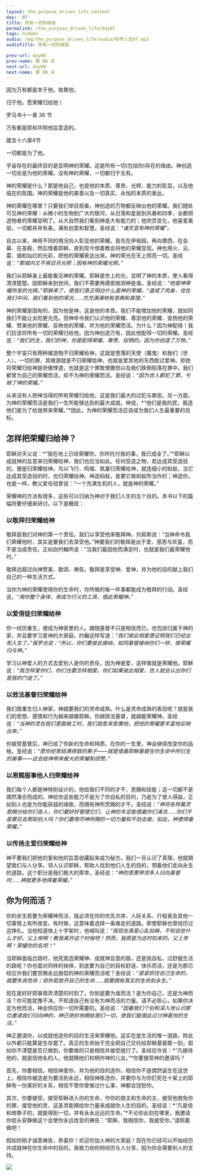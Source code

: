 ```yaml
---
layout: the_purpose_driven_life_content
day: '07'
title: 所有一切的缘由
permalink: /the_purpose_driven_life/day07
tags: hidden
audio: /wg/the_purpose_driven_life/audio/标竿人生07.mp3
audioTitle: 所有一切的缘由

prev-url: day06
prev-name: 第 06 天
next-url: day08
next-name: 第 08 天 
---
```


<div class="center script poem">
<p>因为万有都是本于他，依靠他，</p>
<P>归于他。愿荣耀归给他！</p>
<p class="sp-verse">罗马书十一章 36 节</p>
</div>
<div class="center script poem">
<p>万有都是耶和华照他旨意造的。</p>
<p class="sp-verse">箴言十六章4节</p>
</div>
<p class="first">一切都是为了他。</p>

宇宙存在的最终目的是显明神的荣耀。这是所有一切(包括你)存在的缘由。神创造一切全是为他的荣耀。没有神的荣耀，一切都归于无有。

神的荣耀是什么？那是他自己，也是他的本质、尊贵、光辉、能力的彰显，以及他临在的氛围。神的荣耀是他的美善以及一切真实、永恒的本质的表达。

神的荣耀在哪里？只要我们举目观看，神创造的万物都反映出他的荣耀。我们随处可见神的荣耀：从微小的生物到广大的银河，从日落和星辰到风暴和四季，全都把造物者的荣耀显明了。从大自然我们看到神是大有能力的；他欣赏变化，他喜爱美丽，一切都井井有条，满有创意和智慧。圣经说：*“诸天宣布神的荣耀”。*

自古以来，神用不同的境况向人彰显他的荣耀。首先在伊甸园，再向摩西，在会幕、在圣殿，然后借着耶稣，直到现今借着教会将他的荣耀显现。神也用火、云、雷、烟和灿烂的光彩，把他的荣耀表达出來。神的荣光在天上照亮一切。圣经说：*“那城内又不用日月光照；因有神的荣耀光照。”*

我们从耶稣身上最能看见神的荣耀。耶稣是世上的光，显明了神的本质，使人看得清清楚楚。因耶稣来到世间，我们不需要再摸索揣测神是谁。圣经说：*“他是神荣耀所发的光辉。”*耶稣来了，使我们真正明白什么是神的荣耀。*“道成了肉身，住在我们中间，我们看到他的荣光……充充满满地有恩典和真理。”*

神的荣耀是固有的，因为他是神，这是他的本质。我们不能增加他的荣耀，就如同我们不能让太阳更光亮。但神命令我们认识他的荣耀、尊崇他的荣耀、宣扬他的荣耀、赞美他的荣耀、反映他的荣耀，并为他的荣耀而活。为什么？因为神配得！我们应该将所有一切的荣耀归给他。因为神创造万有，因此他配得一切的荣耀。圣经说：*“我们的主，我们的神，你是配得荣耀、尊贵、权柄的。因为你创造了万物。”*

整个宇宙只有两种被造物不归荣耀给神，这就是堕落的天使（魔鬼）和我们（世人）。一切的罪，其根源就是不归荣耀给神，也就是爱其他的东西胜过爱神。拒绝将荣耀归给神是骄傲悖道，也就是这个罪致使撒但以及我们跌倒殒落在罪中。我们都曾为自己的荣耀而活，却不为神的荣耀而活。圣经说：*“因为世人都犯了罪，亏缺了神的荣耀。”*

从来没有人把神当得的所有荣耀归给他，这是我们最大的过犯与罪恶。另一方面，为神的荣耀而活是我们一生所能够达到的最大成就。神说，*“他们是我的民，我造他们是为了给我带来荣耀。”*因此，为神的荣耀而活应该成为我们人生最重要的目标。

## 怎样把荣耀归给神？

耶稣对天父说：*“我在地上已经荣耀你，你所托付我的事，我已成全了。”*耶稣以成就神的旨意来归荣耀给神，我们也应当如此。任何受造之物，若达成其受造目的，便是归荣耀给神。鸟以飞行、鸣唱、筑巢归荣耀给神，就连细小的蚂蚁，当它达成其受造目的时，也归荣耀给神。神造蚂蚁，是要它做蚂蚁所当作的；神造你，也是一样。教父爱任纽曾说：“一个充满生机的人，就是神的荣耀。”

荣耀神的方法有很多，这些可以归纳为神对于我们人生的五个目的。本书以下的篇幅将要仔细来研讨。以下是概观：

### 以敬拜归荣耀给神

敬拜是我们对神的第一个责任。我们以享受他来敬拜神。刘易斯说：“当神命令我们荣耀他时，其实是要我们去享受他。”神要我们的敬拜是出于爱、感恩与欢喜，而不是当成责任。正如白约翰所说：“当我们最因他而满足时，也就是我们最荣耀他时。”

敬拜远超过向神赞美、歌颂、祷告。敬拜是享受神、爱神，并为他的目的献上我们自己的一种生活方式。

当你为神的荣耀使用你的生命时，你所做的每一件事都能成为敬拜的行动。圣经说，*“用你整个身体，来成为行义的工具，借此荣耀神。”*

### 以爱信徒归荣耀给神

你一经历重生，便成为神家里的人。跟随基督不只是相信而已，也包括归属于神的家，并且要学习爱神的大家庭。约翰这样写道：*“我们彼此相爱便证明我们已经出死入生了。”*保罗也说：*“所以，你们要彼此接纳，如同基督接纳你们一样，使荣耀归与神。”*

学习以神爱人的方式去爱别人是你的责任，因为神是爱，这样做就是荣耀他。耶稣说：*“我怎样爱你们，你们也要怎样相爱。你们如果彼此相爱，世人就会认出你们是我的门徒了。”*

### 以效法基督归荣耀给神

我们既重生归人神家，神就要我们的灵命成熟。什么是灵命成熟的表现呢？就是我们的思想、感情和行为越来越像耶稣。你越效法基督，就越能荣耀神。圣经说：*“当神的灵在我们里面做工时，我们就愈来愈像他，把他的荣耀更丰富地反映出来。”*

你接受基督后，神已给了你新的生命和特质。在你的一生里，神会继续改变你的品格。圣经说：*“愿你经常结满得救的果子——就是借着耶稣基督在你生命中所衍生的美事——这会给神带来极大的荣耀和颂赞。”*

### 以恩赐服事他人归荣耀给神

我们每个人都是神特别设计的，他给我们不同的才干、恩赐和技能；这一切都不是偶然凑合而成的。神给你这些能力不是为了你自私的目的，乃是为了使人得益，正如别人也是为你能获益的缘故，而拥有神所赏赐的才干。圣经说：*“神将各样属灵恩赐分给你们各人，你们要好好管理它们，让神的丰足能借着你们涌流……你们不是蒙召去帮助别人吗？你们要用尽神所赐的一切力量和干劲去做，如此，神便得着荣耀。”*

### 以传扬主爱归荣耀给神

神不要我们把他的爱和他的旨意收藏起来成为秘方。我们一旦认识了真理，他就期望我们与人分享。领人认识耶稣，帮助人找到他们人生的目的，预备他们走向永生的道路，这个职分是我们极大的荣幸。圣经说：*“神的恩惠带领多人归向基督时……神就更多地得着荣耀。”*

## 你为何而活？

你的余生若要为荣耀神而活，就必须在你的优先次序、人际关系、行程表及其他一切事情上有所改变。有时候，这意味着选择一条难走的道路。即使耶稣也曾经历过这挣扎。当他知道快上十字架时，他喊叫说：*“我现在真是心乱如麻，不知说些什么才好。父上帝啊！教我离开这个时候吧！然而，我原是为这时刻来的。父上帝啊！荣耀你的名吧！”*

当耶稣面临岔路时，他究竟选荣耀神、成就神旨意的路，还是挑自私、过舒服生活的路呢？你也面对同样的抉择，到底要为自己的目标舒适、快乐而活，还是为那已经应许我们要赏赐永远报偿的神的荣耀而活呢？圣经说：*“紧紧抓住自己生命的，就要失丧性命；但你若放开自己的生命……就要拥有真实的生命到永生。”*

现在是好好把事情弄清楚的时刻了。你到底要为谁而活？是为你自己，还是为神而活？你可能犹豫不决，不知道自己有没有为神而活的力量。请不必担心，如果你决定为他而活，神会供应你一切所需要的。圣经说：*“因着我们个别和深入地认识那位邀请我们归向神的，神已奇妙地赐给我们一切，使我们能借此过讨神喜悦的生活。”*

神正邀请你，以成就他造你的目的生活来荣耀他。这实在是生活的惟一道路，除此以外都只能算是生存罢了。真正的生命始于完全把自己交托给耶稣基督那一刻，假如你不清楚是否已做到，你要做的只是相信并接受就行了。圣经应许说：*“凡接待他的，就是信他名的人，他就赐他们权柄作神的儿女。”*你要接受神的邀请吗？

首先，你要相信。相信神爱你，并为他的目的造你，相信你不是偶然诞生在这世上，相信你被造是为要活到永远，相信神拣选你，并要你与为你钉死在十架上的耶稣有一份美好的关系，相信不管你曾做过什么事，神都会饶恕你。

其次，你要接受。接受耶稣进入你的生命，作你的救主和生命的主，接受他救免你的罪，接受他的灵，这圣灵能赐给你力量来成就你人生的目的。圣经说：*“凡是信和倚靠子的，就能得到一切，并有永永远远的生命。”*不论你此刻在哪里，我邀请你低头安静做这个会使你永远改变的祷告：“耶稣，我相信你，我接受你。”请照着做吧！

假如你刚才诚意祷告，恭喜你！欢迎你加人神的大家庭！现在你已经可以开始经历并成就神在你生命中的目的。我极力劝你把经历与人分享，因为你会需要别人的支持。

<div class="article-img-wrapper">
  <img src="https://typora-1259024198.cos.ap-beijing.myqcloud.com/wg/the_purpose_driven_life/image/day07_card.jpg">
</div>